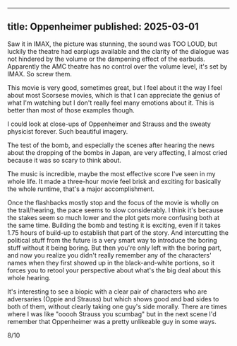 ----
title: Oppenheimer
published: 2025-03-01
----

Saw it in IMAX, the picture was stunning, the sound was TOO LOUD, but luckily the theatre had earplugs available and the clarity of the dialogue was not hindered by the volume or the dampening effect of the earbuds. Apparently the AMC theatre has no control over the volume level, it's set by IMAX. So screw them.

This movie is very good, sometimes great, but I feel about it the way I feel about most Scorsese movies, which is that I can appreciate the genius of what I'm watching but I don't really feel many emotions about it. This is better than most of those examples though.

I could look at close-ups of Oppenheimer and Strauss and the sweaty physicist forever. Such beautiful imagery.

The test of the bomb, and especially the scenes after hearing the news about the dropping of the bombs in Japan, are very affecting, I almost cried because it was so scary to think about.

The music is incredible, maybe the most effective score I've seen in my whole life. It made a three-hour movie feel brisk and exciting for basically the whole runtime, that's a major accomplishment.

Once the flashbacks mostly stop and the focus of the movie is wholly on the trail/hearing, the pace seems to slow considerably. I think it's because the stakes seem so much lower and the plot gets more confusing both at the same time. Building the bomb and testing it is exciting, even if it takes 1.75 hours of build-up to establish that part of the story. And intercutting the political stuff from the future is a very smart way to introduce the boring stuff without it being boring. But then you're only left with the boring part, and now you realize you didn't really remember any of the characters' names when they first showed up in the black-and-white portions, so it forces you to retool your perspective about what's the big deal about this whole hearing.

It's interesting to see a biopic with a clear pair of characters who are adversaries (Oppie and Strauss) but which shows good and bad sides to both of them, without clearly taking one guy's side morally. There are times where I was like "ooooh Strauss you scumbag" but in the next scene I'd remember that Oppenheimer was a pretty unlikeable guy in some ways.

8/10

